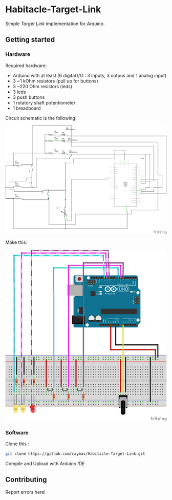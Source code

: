 # Habitacle-Target-Link

Simple *Target Link* implementation for *Arduino*.

## Getting started

### Hardware

Required hardware:

* Arduino with at least (6 digital I/O : 3 inputs, 3 outpus and 1 analog input)
* 3 ~1 kOhm resistors (pull up for buttons)
* 3 ~220 Ohm resistors (leds)
* 3 leds
* 3 push buttons
* 1 rotatory shaft potentiometer
* 1 breadboard

Circuit schematic is the following:

![schematic](Ressources/tp_schem.png)

Make this:

![breadboard](Ressources/tp_bb.png)

### Software

Clone this :

```bash
git clone https://github.com/raymas/Habitacle-Target-Link.git
```

Compile and Upload with *Arduino IDE*

## Contributing

Report errors here!
